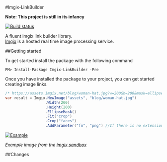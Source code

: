 #Imgix-LinkBuilder

**Note: This project is still in its infancy**

[![Build status](https://ci.appveyor.com/api/projects/status/tg79ub2rwam2lpd9/branch/master?svg=true)](https://ci.appveyor.com/project/RasmusLauridsen/imgix-linkbuilder/branch/master)

A fluent imgix link builder library.<br/>
[Imgix](https://www.imgix.com/) is a hosted real time image processing service.

##Getting started

To get started install the package with the following command

```
PM> Install-Package Imgix-LinkBuilder -Pre
```

Once you have installed the package to your project, you can get started creating image links.

``` csharp
/* https://assets.imgix.net/blog/woman-hat.jpg?w=200&h=200&mask=ellipse&fit=crop&crop=faces&fm=png */
var result = Imgix.NewImage("assets", "blog/woman-hat.jpg")
                  .Width(200)
                  .Height(200)
                  .EllipseMask()
                  .Fit("crop")
                  .Crop("faces")
                  .AddParameter("fm", "png") //If there is no extension method for a transform just add a parameter.
```
[![Example](https://assets.imgix.net/blog/woman-hat.jpg?w=200&h=200&mask=ellipse&fit=crop&crop=faces&fm=png)](https://assets.imgix.net/blog/woman-hat.jpg?w=200&h=200&mask=ellipse&fit=crop&crop=faces&fm=png)

*Example image from the [imgix sandbox](https://sandbox.imgix.com/create)*

##Changes
